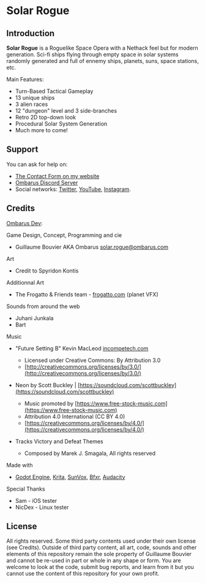# Solar Rogue


## Introduction

**Solar Rogue** is a Roguelike Space Opera with a Nethack feel but for modern generation. Sci-fi ships flying through empty space in solar systems randomly generated and full of ennemy ships, planets, suns, space stations, etc.

Main Features:
* Turn-Based Tactical Gameplay
* 13 unique ships
* 3 alien races
* 12 "dungeon" level and 3 side-branches
* Retro 2D top-down look
* Procedural Solar System Generation
* Much more to come!

## Support

You can ask for help on:

* [The Contact Form on my website](https://www.ombarus.com/)
* [Ombarus Discord Server](https://discord.gg/8vUQuqh)
* Social networks:
  [Twitter](https://twitter.com/ombarus1/),
  [YouTube](https://www.youtube.com/channel/UCscoqrVcMbZwv5jIpKVYpDg),
  [Instagram](https://www.instagram.com/ombarus1/).

## Credits

[Ombarus Dev](https://www.ombarus.com/):

Game Design, Concept, Programming and cie
* Guillaume Bouvier AKA Ombarus [solar.rogue@ombarus.com](mailto:solar.rogue@ombarus.com)

Art
* Credit to Spyridon Kontis

Additionnal Art
* The Frogatto & Friends team - [frogatto.com](https://www.frogatto.com/) (planet VFX)

Sounds from around the web
* Juhani Junkala
* Bart

Music
* "Future Setting B" Kevin MacLeod [incompetech.com](https://incompetech.com/)
  - Licensed under Creative Commons: By Attribution 3.0
  - [http://creativecommons.org/licenses/by/3.0/](http://creativecommons.org/licenses/by/3.0/)

* Neon by Scott Buckley | [https://soundcloud.com/scottbuckley](https://soundcloud.com/scottbuckley)
  - Music promoted by [https://www.free-stock-music.com](https://www.free-stock-music.com)
  - Attribution 4.0 International (CC BY 4.0)
  - [https://creativecommons.org/licenses/by/4.0/](https://creativecommons.org/licenses/by/4.0/)
  
* Tracks Victory and Defeat Themes 
  - Composed by Marek J. Smagala, All rights reserved

Made with
* [Godot Engine](https://godotengine.org/),
  [Krita](https://krita.org/), 
  [SunVox](https://www.warmplace.ru/soft/sunvox/),
  [Bfxr](https://www.bfxr.net/), 
  [Audacity](https://www.audacityteam.org/)
  
Special Thanks
* Sam - iOS tester
* NicDex - Linux tester


## License

All rights reserved. Some third party contents used under their own license (see Credits). Outside of third party content, all art, code, sounds and other elements of this repository remain the sole property of Guillaume Bouvier and cannot be re-used in part or whole in any shape or form. You are welcome to look at the code, submit bug reports, and learn from it but you cannot use the content of this repository for your own profit.